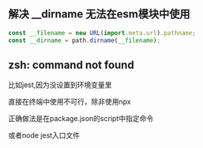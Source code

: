 ## 解决 __dirname 无法在esm模块中使用

```js
const __filename = new URL(import.meta.url).pathname;
const __dirname = path.dirname(__filename);
```

## zsh: command not found

比如jest,因为没设置到环境变量里

直接在终端中使用不可行，除非使用npx

正确做法是在package.json的script中指定命令

或者node jest入口文件
